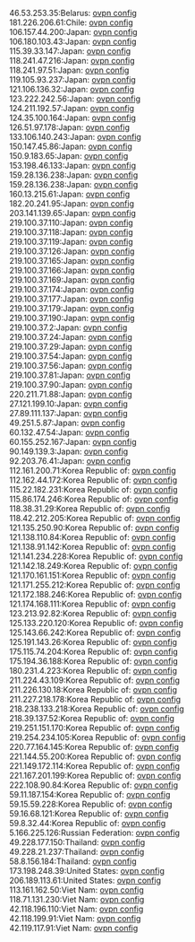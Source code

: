 46.53.253.35:Belarus: [ovpn config](vpn/46_53_253_35.ovpn)  
181.226.206.61:Chile: [ovpn config](vpn/181_226_206_61.ovpn)  
106.157.44.200:Japan: [ovpn config](vpn/106_157_44_200.ovpn)  
106.180.103.43:Japan: [ovpn config](vpn/106_180_103_43.ovpn)  
115.39.33.147:Japan: [ovpn config](vpn/115_39_33_147.ovpn)  
118.241.47.216:Japan: [ovpn config](vpn/118_241_47_216.ovpn)  
118.241.97.51:Japan: [ovpn config](vpn/118_241_97_51.ovpn)  
119.105.93.237:Japan: [ovpn config](vpn/119_105_93_237.ovpn)  
121.106.136.32:Japan: [ovpn config](vpn/121_106_136_32.ovpn)  
123.222.242.56:Japan: [ovpn config](vpn/123_222_242_56.ovpn)  
124.211.192.57:Japan: [ovpn config](vpn/124_211_192_57.ovpn)  
124.35.100.164:Japan: [ovpn config](vpn/124_35_100_164.ovpn)  
126.51.97.178:Japan: [ovpn config](vpn/126_51_97_178.ovpn)  
133.106.140.243:Japan: [ovpn config](vpn/133_106_140_243.ovpn)  
150.147.45.86:Japan: [ovpn config](vpn/150_147_45_86.ovpn)  
150.9.183.65:Japan: [ovpn config](vpn/150_9_183_65.ovpn)  
153.198.46.133:Japan: [ovpn config](vpn/153_198_46_133.ovpn)  
159.28.136.238:Japan: [ovpn config](vpn/159_28_136_238.ovpn)  
159.28.136.238:Japan: [ovpn config](vpn/159_28_136_238.ovpn)  
160.13.215.61:Japan: [ovpn config](vpn/160_13_215_61.ovpn)  
182.20.241.95:Japan: [ovpn config](vpn/182_20_241_95.ovpn)  
203.141.139.65:Japan: [ovpn config](vpn/203_141_139_65.ovpn)  
219.100.37.110:Japan: [ovpn config](vpn/219_100_37_110.ovpn)  
219.100.37.118:Japan: [ovpn config](vpn/219_100_37_118.ovpn)  
219.100.37.119:Japan: [ovpn config](vpn/219_100_37_119.ovpn)  
219.100.37.126:Japan: [ovpn config](vpn/219_100_37_126.ovpn)  
219.100.37.165:Japan: [ovpn config](vpn/219_100_37_165.ovpn)  
219.100.37.166:Japan: [ovpn config](vpn/219_100_37_166.ovpn)  
219.100.37.169:Japan: [ovpn config](vpn/219_100_37_169.ovpn)  
219.100.37.174:Japan: [ovpn config](vpn/219_100_37_174.ovpn)  
219.100.37.177:Japan: [ovpn config](vpn/219_100_37_177.ovpn)  
219.100.37.179:Japan: [ovpn config](vpn/219_100_37_179.ovpn)  
219.100.37.190:Japan: [ovpn config](vpn/219_100_37_190.ovpn)  
219.100.37.2:Japan: [ovpn config](vpn/219_100_37_2.ovpn)  
219.100.37.24:Japan: [ovpn config](vpn/219_100_37_24.ovpn)  
219.100.37.29:Japan: [ovpn config](vpn/219_100_37_29.ovpn)  
219.100.37.54:Japan: [ovpn config](vpn/219_100_37_54.ovpn)  
219.100.37.56:Japan: [ovpn config](vpn/219_100_37_56.ovpn)  
219.100.37.81:Japan: [ovpn config](vpn/219_100_37_81.ovpn)  
219.100.37.90:Japan: [ovpn config](vpn/219_100_37_90.ovpn)  
220.211.71.88:Japan: [ovpn config](vpn/220_211_71_88.ovpn)  
27.121.199.10:Japan: [ovpn config](vpn/27_121_199_10.ovpn)  
27.89.111.137:Japan: [ovpn config](vpn/27_89_111_137.ovpn)  
49.251.5.87:Japan: [ovpn config](vpn/49_251_5_87.ovpn)  
60.132.47.54:Japan: [ovpn config](vpn/60_132_47_54.ovpn)  
60.155.252.167:Japan: [ovpn config](vpn/60_155_252_167.ovpn)  
90.149.139.3:Japan: [ovpn config](vpn/90_149_139_3.ovpn)  
92.203.76.41:Japan: [ovpn config](vpn/92_203_76_41.ovpn)  
112.161.200.71:Korea Republic of: [ovpn config](vpn/112_161_200_71.ovpn)  
112.162.44.172:Korea Republic of: [ovpn config](vpn/112_162_44_172.ovpn)  
115.22.182.231:Korea Republic of: [ovpn config](vpn/115_22_182_231.ovpn)  
115.86.174.246:Korea Republic of: [ovpn config](vpn/115_86_174_246.ovpn)  
118.38.31.29:Korea Republic of: [ovpn config](vpn/118_38_31_29.ovpn)  
118.42.212.205:Korea Republic of: [ovpn config](vpn/118_42_212_205.ovpn)  
121.135.250.90:Korea Republic of: [ovpn config](vpn/121_135_250_90.ovpn)  
121.138.110.84:Korea Republic of: [ovpn config](vpn/121_138_110_84.ovpn)  
121.138.91.142:Korea Republic of: [ovpn config](vpn/121_138_91_142.ovpn)  
121.141.234.228:Korea Republic of: [ovpn config](vpn/121_141_234_228.ovpn)  
121.142.18.249:Korea Republic of: [ovpn config](vpn/121_142_18_249.ovpn)  
121.170.161.151:Korea Republic of: [ovpn config](vpn/121_170_161_151.ovpn)  
121.171.255.212:Korea Republic of: [ovpn config](vpn/121_171_255_212.ovpn)  
121.172.188.246:Korea Republic of: [ovpn config](vpn/121_172_188_246.ovpn)  
121.174.168.111:Korea Republic of: [ovpn config](vpn/121_174_168_111.ovpn)  
123.213.92.82:Korea Republic of: [ovpn config](vpn/123_213_92_82.ovpn)  
125.133.220.120:Korea Republic of: [ovpn config](vpn/125_133_220_120.ovpn)  
125.143.66.242:Korea Republic of: [ovpn config](vpn/125_143_66_242.ovpn)  
125.191.143.26:Korea Republic of: [ovpn config](vpn/125_191_143_26.ovpn)  
175.115.74.204:Korea Republic of: [ovpn config](vpn/175_115_74_204.ovpn)  
175.194.36.188:Korea Republic of: [ovpn config](vpn/175_194_36_188.ovpn)  
180.231.4.223:Korea Republic of: [ovpn config](vpn/180_231_4_223.ovpn)  
211.224.43.109:Korea Republic of: [ovpn config](vpn/211_224_43_109.ovpn)  
211.226.130.18:Korea Republic of: [ovpn config](vpn/211_226_130_18.ovpn)  
211.227.218.178:Korea Republic of: [ovpn config](vpn/211_227_218_178.ovpn)  
218.238.133.218:Korea Republic of: [ovpn config](vpn/218_238_133_218.ovpn)  
218.39.137.52:Korea Republic of: [ovpn config](vpn/218_39_137_52.ovpn)  
219.251.151.170:Korea Republic of: [ovpn config](vpn/219_251_151_170.ovpn)  
219.254.234.105:Korea Republic of: [ovpn config](vpn/219_254_234_105.ovpn)  
220.77.164.145:Korea Republic of: [ovpn config](vpn/220_77_164_145.ovpn)  
221.144.55.200:Korea Republic of: [ovpn config](vpn/221_144_55_200.ovpn)  
221.149.172.114:Korea Republic of: [ovpn config](vpn/221_149_172_114.ovpn)  
221.167.201.199:Korea Republic of: [ovpn config](vpn/221_167_201_199.ovpn)  
222.108.90.84:Korea Republic of: [ovpn config](vpn/222_108_90_84.ovpn)  
59.11.187.154:Korea Republic of: [ovpn config](vpn/59_11_187_154.ovpn)  
59.15.59.228:Korea Republic of: [ovpn config](vpn/59_15_59_228.ovpn)  
59.16.68.121:Korea Republic of: [ovpn config](vpn/59_16_68_121.ovpn)  
59.8.32.44:Korea Republic of: [ovpn config](vpn/59_8_32_44.ovpn)  
5.166.225.126:Russian Federation: [ovpn config](vpn/5_166_225_126.ovpn)  
49.228.177.150:Thailand: [ovpn config](vpn/49_228_177_150.ovpn)  
49.228.21.237:Thailand: [ovpn config](vpn/49_228_21_237.ovpn)  
58.8.156.184:Thailand: [ovpn config](vpn/58_8_156_184.ovpn)  
173.198.248.39:United States: [ovpn config](vpn/173_198_248_39.ovpn)  
206.189.113.61:United States: [ovpn config](vpn/206_189_113_61.ovpn)  
113.161.162.50:Viet Nam: [ovpn config](vpn/113_161_162_50.ovpn)  
118.71.131.230:Viet Nam: [ovpn config](vpn/118_71_131_230.ovpn)  
42.118.196.110:Viet Nam: [ovpn config](vpn/42_118_196_110.ovpn)  
42.118.199.91:Viet Nam: [ovpn config](vpn/42_118_199_91.ovpn)  
42.119.117.91:Viet Nam: [ovpn config](vpn/42_119_117_91.ovpn)  
